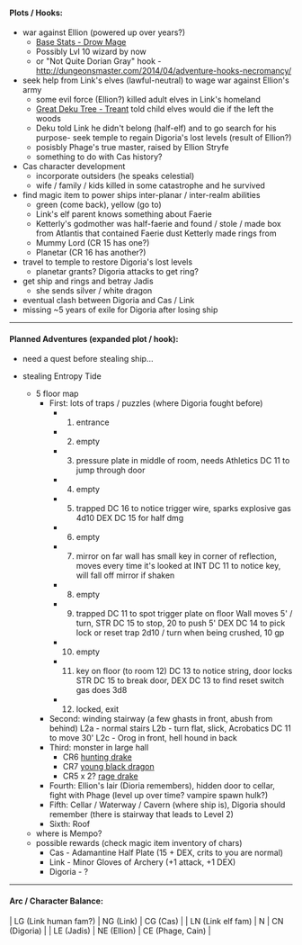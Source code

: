#### Plots / Hooks:
- war against Ellion (powered up over years?)
  - [Base Stats - Drow Mage](http://www.aidedd.org/dnd/monstres.php?vo=drow-mage)
  - Possibly Lvl 10 wizard by now
  - or "Not Quite Dorian Gray" hook - http://dungeonsmaster.com/2014/04/adventure-hooks-necromancy/
- seek help from Link's elves (lawful-neutral) to wage war against Ellion's army
  - some evil force (Ellion?) killed adult elves in Link's homeland
  - [Great Deku Tree - Treant](https://roll20.net/compendium/dnd5e/Treant#content) told child elves would die if the left the woods
  - Deku told Link he didn't belong (half-elf) and to go search for his purpose- seek temple to regain Digoria's lost levels (result of Ellion?)
  - posisbly Phage's true master, raised by Ellion Stryfe
  - something to do with Cas history?
- Cas character development
  - incorporate outsiders (he speaks celestial)
  - wife / family / kids killed in some catastrophe and he survived
- find magic item to power ships inter-planar / inter-realm abilities
    - green (come back), yellow (go to)
	- Link's elf parent knows something about Faerie
	- Ketterly's godmother was half-faerie and found / stole / made box from Atlantis that contained Faerie dust Ketterly made rings from
	- Mummy Lord (CR 15 has one?)
	- Planetar (CR 16 has another?)
- travel to temple to restore Digoria's lost levels
	- planetar grants?  Digoria attacks to get ring?
- get ship and rings and betray Jadis
	- she sends silver / white dragon
- eventual clash between Digoria and Cas / Link
- missing ~5 years of exile for Digoria after losing ship

---

#### Planned Adventures (expanded plot / hook):
- need a quest before stealing ship...

- stealing Entropy Tide
  - 5 floor map
    - First: lots of traps / puzzles (where Digoria fought before)
		- 1) entrance
		- 2) empty
		- 3) pressure plate in middle of room, needs Athletics DC 11 to jump through door
		- 4) empty
		- 5) trapped
			DC 16 to notice trigger wire, sparks explosive gas
			4d10 DEX DC 15 for half dmg
		- 6) empty
		- 7) mirror on far wall
			has small key in corner of reflection, moves every time it's looked at
			INT DC 11 to notice key, will fall off mirror if shaken
		- 8) empty
		- 9) trapped
			DC 11 to spot trigger plate on floor
			Wall moves 5' / turn, STR DC 15 to stop, 20 to push 5'
			DEX DC 14 to pick lock or reset trap
			2d10 / turn when being crushed, 10 gp
		- 10) empty
		- 11) key on floor (to room 12)
			DC 13 to notice string, door locks
			STR DC 15 to break door, DEX DC 13 to find reset switch
			gas does 3d8
		- 12) locked, exit
    - Second:  winding stairway (a few ghasts in front, abush from behind)
		L2a - normal stairs
		L2b - turn flat, slick, Acrobatics DC 11 to move 30'
		L2c - Orog in front, hell hound in back
    - Third:  monster in large hall
      - CR6 [hunting drake](https://lootthebody.files.wordpress.com/2015/09/hunting-drake.png)
      - CR7 [young black dragon](https://chisaipete.github.io/bestiary/creatures/young-black-dragon)
      - CR5 x 2? [rage drake](https://s-media-cache-ak0.pinimg.com/736x/d7/94/1e/d7941ece84caa6e7cbe336ae05522da7.jpg)
    - Fourth:  Ellion's lair (Dioria remembers), hidden door to cellar, fight with Phage (level up over time?  vampire spawn hulk?)
    - Fifth:  Cellar / Waterway / Cavern (where ship is), Digoria should remember (there is stairway that leads to Level 2)
    - Sixth:  Roof
  - where is Mempo?
  - possible rewards (check magic item inventory of chars)
    - Cas - Adamantine Half Plate (15 + DEX, crits to you are normal)
    - Link - Minor Gloves of Archery (+1 attack, +1 DEX)
    - Digoria - ?


---

#### Arc / Character Balance:

| LG (Link human fam?) | NG (Link)   | CG (Cas)         |
| LN (Link elf fam)    | N           | CN (Digoria)     |
| LE (Jadis)           | NE (Ellion) | CE (Phage, Cain) |
